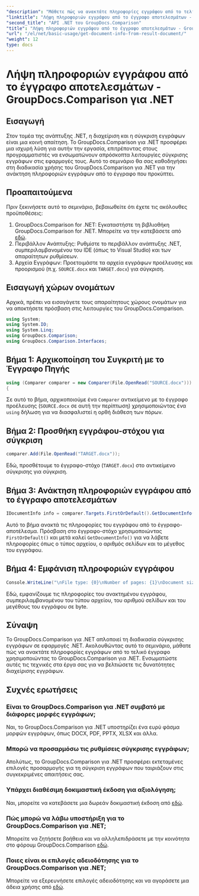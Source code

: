 ```yaml
---
"description": "Μάθετε πώς να ανακτάτε πληροφορίες εγγράφου από το τελικό έγγραφο χρησιμοποιώντας το GroupDocs.Comparison για .NET. Εύκολα βήματα που εξηγούνται για προγραμματιστές .NET."
"linktitle": "Λήψη πληροφοριών εγγράφου από το έγγραφο αποτελεσμάτων - GroupDocs.Comparison για .NET"
"second_title": "API .NET του GroupDocs.Comparison"
"title": "Λήψη πληροφοριών εγγράφου από το έγγραφο αποτελεσμάτων - GroupDocs.Comparison για .NET"
"url": "/el/net/basic-usage/get-document-info-from-result-document/"
"weight": 12
type: docs
---
```

# Λήψη πληροφοριών εγγράφου από το έγγραφο αποτελεσμάτων - GroupDocs.Comparison για .NET

## Εισαγωγή
Στον τομέα της ανάπτυξης .NET, η διαχείριση και η σύγκριση εγγράφων είναι μια κοινή απαίτηση. Το GroupDocs.Comparison για .NET προσφέρει μια ισχυρή λύση για αυτήν την εργασία, επιτρέποντας στους προγραμματιστές να ενσωματώνουν απρόσκοπτα λειτουργίες σύγκρισης εγγράφων στις εφαρμογές τους. Αυτό το σεμινάριο θα σας καθοδηγήσει στη διαδικασία χρήσης του GroupDocs.Comparison για .NET για την ανάκτηση πληροφοριών εγγράφων από το έγγραφο που προκύπτει. 
## Προαπαιτούμενα
Πριν ξεκινήσετε αυτό το σεμινάριο, βεβαιωθείτε ότι έχετε τις ακόλουθες προϋποθέσεις:
1. GroupDocs.Comparison for .NET: Εγκαταστήστε τη βιβλιοθήκη GroupDocs.Comparison for .NET. Μπορείτε να την κατεβάσετε από [εδώ](https://releases.groupdocs.com/comparison/net/).
2. Περιβάλλον Ανάπτυξης: Ρυθμίστε το περιβάλλον ανάπτυξης .NET, συμπεριλαμβανομένου του IDE (όπως το Visual Studio) και των απαραίτητων ρυθμίσεων.
3. Αρχεία Εγγράφων: Προετοιμάστε τα αρχεία εγγράφων προέλευσης και προορισμού (π.χ. `SOURCE.docx` και `TARGET.docx`) για σύγκριση.

## Εισαγωγή χώρων ονομάτων
Αρχικά, πρέπει να εισαγάγετε τους απαραίτητους χώρους ονομάτων για να αποκτήσετε πρόσβαση στις λειτουργίες του GroupDocs.Comparison.

```csharp
using System;
using System.IO;
using System.Linq;
using GroupDocs.Comparison;
using GroupDocs.Comparison.Interfaces;
```

## Βήμα 1: Αρχικοποίηση του Συγκριτή με το Έγγραφο Πηγής
```csharp
using (Comparer comparer = new Comparer(File.OpenRead("SOURCE.docx")))
{
```
Σε αυτό το βήμα, αρχικοποιούμε ένα `Comparer` αντικείμενο με το έγγραφο προέλευσης (`SOURCE.docx` σε αυτή την περίπτωση) χρησιμοποιώντας ένα `using` δήλωση για να διασφαλιστεί η ορθή διάθεση των πόρων.
## Βήμα 2: Προσθήκη εγγράφου-στόχου για σύγκριση
```csharp
comparer.Add(File.OpenRead("TARGET.docx"));
```
Εδώ, προσθέτουμε το έγγραφο-στόχο (`TARGET.docx`) στο αντικείμενο σύγκρισης για σύγκριση.
## Βήμα 3: Ανάκτηση πληροφοριών εγγράφου από το έγγραφο αποτελεσμάτων
```csharp
IDocumentInfo info = comparer.Targets.FirstOrDefault().GetDocumentInfo();
```
Αυτό το βήμα ανακτά τις πληροφορίες του εγγράφου από το έγγραφο-αποτέλεσμα. Πρόσβαση στο έγγραφο-στόχο χρησιμοποιώντας `FirstOrDefault()` και μετά καλεί `GetDocumentInfo()` για να λάβετε πληροφορίες όπως ο τύπος αρχείου, ο αριθμός σελίδων και το μέγεθος του εγγράφου.
## Βήμα 4: Εμφάνιση πληροφοριών εγγράφου
```csharp
Console.WriteLine("\nFile type: {0}\nNumber of pages: {1}\nDocument size: {2} bytes", info.FileType, info.PageCount, info.Size);
```
Εδώ, εμφανίζουμε τις πληροφορίες του ανακτημένου εγγράφου, συμπεριλαμβανομένου του τύπου αρχείου, του αριθμού σελίδων και του μεγέθους του εγγράφου σε byte.

## Σύναψη
Το GroupDocs.Comparison για .NET απλοποιεί τη διαδικασία σύγκρισης εγγράφων σε εφαρμογές .NET. Ακολουθώντας αυτό το σεμινάριο, μάθατε πώς να ανακτάτε πληροφορίες εγγράφων από το τελικό έγγραφο χρησιμοποιώντας το GroupDocs.Comparison για .NET. Ενσωματώστε αυτές τις τεχνικές στα έργα σας για να βελτιώσετε τις δυνατότητες διαχείρισης εγγράφων.
## Συχνές ερωτήσεις
### Είναι το GroupDocs.Comparison για .NET συμβατό με διάφορες μορφές εγγράφων;
Ναι, το GroupDocs.Comparison για .NET υποστηρίζει ένα ευρύ φάσμα μορφών εγγράφων, όπως DOCX, PDF, PPTX, XLSX και άλλα.
### Μπορώ να προσαρμόσω τις ρυθμίσεις σύγκρισης εγγράφων;
Απολύτως, το GroupDocs.Comparison για .NET προσφέρει εκτεταμένες επιλογές προσαρμογής για τη σύγκριση εγγράφων που ταιριάζουν στις συγκεκριμένες απαιτήσεις σας.
### Υπάρχει διαθέσιμη δοκιμαστική έκδοση για αξιολόγηση;
Ναι, μπορείτε να κατεβάσετε μια δωρεάν δοκιμαστική έκδοση από [εδώ](https://releases.groupdocs.com/).
### Πώς μπορώ να λάβω υποστήριξη για το GroupDocs.Comparison για .NET;
Μπορείτε να ζητήσετε βοήθεια και να αλληλεπιδράσετε με την κοινότητα στο φόρουμ GroupDocs.Comparison [εδώ](https://forum.groupdocs.com/c/comparison/12).
### Ποιες είναι οι επιλογές αδειοδότησης για το GroupDocs.Comparison για .NET;
Μπορείτε να εξερευνήσετε επιλογές αδειοδότησης και να αγοράσετε μια άδεια χρήσης από [εδώ](https://purchase.groupdocs.com/buy).
